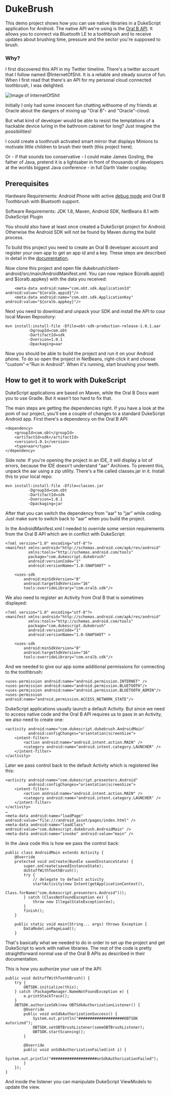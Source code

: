 # DukeBrush

This demo project shows how you can use native libraries in a DukeScript application for Android.
The native API we're using is the [Oral B API](https://developer.oralb.com/). It allows
you to connect via Bluetooth LE to a toothbrush and to receive updates about brushing time, pressure
and the sector you're supposed to brush.

### Why?

I first discovered this API in my Twitter timeline. There's a twitter account that I follow
named @InternetOfShit. It is a reliable and steady source of fun. When I first 
read that there's an API for my personal cloud connected toothbrush, I was delighted.

![Image of InternetOfShit](./ios.png)

Initially
 I only had some innocent fun chatting withsome of my friends at Oracle about
 the dangers of mixing up "Oral B"- and "Oracle"-cloud. 

But what kind of developer would be able to resist the temptations of a hackable
 device luring in the bathroom cabinet for long? Just imagine the possibilities! 

I could 
create a toothrush activated smart mirror that displays Minions to motivate little children 
to brush their teeth (this project here). 

Or - if that sounds too conservative - I could make James Gosling, the father of Java, 
 pretend it is a lightsaber in front of thousands of developers
 at the worlds biggest Java conference - in full Darth Vader cosplay.


## Prerequisites

Hardware Requirements: Android Phone with active [debug mode]() and Oral B Toothbrush with Bluetooth support.

Software Requirements: JDK 1.8, Maven, Android SDK, NetBeans 8.1 with DukeScript Plugin

You should also have at least once created a DukeScript project for Android. 
Otherwise the Android SDK will not be found by Maven during the build process.

To build this project you need to create an Oral B developer account and
register your own app to get an app id and a key. These steps are described in detail in the [documentation](https://developer.oralb.com/documentation).

Now clone this project and open file dukebrush/client-android/src/main/AndroidManifest.xml.
You can now replace ${oralb.appid} and ${oralb.appkey} with the data you received:

        <meta-data android:name="com.obt.sdk.ApplicationId" android:value="${oralb.appid}"/> 
        <meta-data android:name="com.obt.sdk.ApplicationKey" android:value="${oralb.appkey}"/>

Next you need to download and unpack your SDK and install the API to cour local Maven Repository:

    mvn install:install-file -Dfile=obt-sdk-production-release-1.0.1.aar  
              -DgroupId=com.obt
              -DartifactId=sdk 
              -Dversion=1.0.1 
              -Dpackaging=aar

Now you should be able to build the project and run it on your Android phone. To do so
open the project in NetBeans, right-click it and choose "custom"->"Run in Android".
When it's running, start brushing your teeth. 

## How to get it to work with DukeScript

DukeScript applications are based on Maven, while the Oral B Docs want you to use
 Gradle. But it wasn't too hard to fix that.

The main steps are getting the dependencies right. If you have a look at the 
pom of our project, you'll see a couple of changes to a standard DukeScript Android app.
First there's a dependency on the Oral B API:


    <dependency>
        <groupId>com.obt</groupId>
        <artifactId>sdk</artifactId>
        <version>1.0.1</version>
        <type>aar</type>
    </dependency>

Side note: If you're opening the project in an IDE, it will display a lot of errors, because the IDE doesn't
understand "aar" Archives. To prevent this, unpack the aar using a zip utility. There's a
file called classes.jar in it. Install this to your local repo: 

    mvn install:install-file -Dfile=classes.jar  
              -DgroupId=com.obt
              -DartifactId=sdk 
              -Dversion=1.0.1 
              -Dpackaging=jar

After that you can switch the dependency from "aar" to "jar" while coding. Just 
make sure to switch back to "aar" when you build the project.
 
In the AndroidManifest.xml I needed to override some version requirements from the Oral B 
API which are in conflict with DukeScript:

    <?xml version="1.0" encoding="utf-8"?>
    <manifest xmlns:android="http://schemas.android.com/apk/res/android"
              xmlns:tools="http://schemas.android.com/tools"
              package="com.dukescript.dukebrush"
              android:versionCode="1"
              android:versionName="1.0-SNAPSHOT" >
    
        <uses-sdk
            android:minSdkVersion="8"
            android:targetSdkVersion="16" 
            tools:overrideLibrary="com.oralb.sdk"/>  

We also need to register an Activity from Oral B that is sometimes displayed:

    <?xml version="1.0" encoding="utf-8"?>
    <manifest xmlns:android="http://schemas.android.com/apk/res/android"
              xmlns:tools="http://schemas.android.com/tools"
              package="com.dukescript.dukebrush"
              android:versionCode="1"
              android:versionName="1.0-SNAPSHOT" >
    
        <uses-sdk
            android:minSdkVersion="8"
            android:targetSdkVersion="16" 
            tools:overrideLibrary="com.oralb.sdk"/>  

And we needed to give our app some additional permissions for connecting to the toothbrush:

    <uses-permission android:name="android.permission.INTERNET" />
    <uses-permission android:name="android.permission.BLUETOOTH"/>
    <uses-permission android:name="android.permission.BLUETOOTH_ADMIN"/>
    <uses-permission android:name="android.permission.ACCESS_NETWORK_STATE"/>

DukeScript applications usually launch a default Activity. But since we need to access
native code and the Oral B API requires us to pass in an Activity, we also need to create 
one:

    <activity android:name="com.dukescript.dukebrush.AndroidMain"
              android:configChanges="orientation|screenSize">
        <intent-filter>
            <action android:name="android.intent.action.MAIN" />
            <category android:name="android.intent.category.LAUNCHER" />
        </intent-filter>
    </activity>

Later we pass control back to the default Activity which is registered like this:

    <activity android:name="com.dukescript.presenters.Android" 
              android:configChanges="orientation|screenSize">
        <intent-filter>
            <action android:name="android.intent.action.MAIN" />
            <category android:name="android.intent.category.LAUNCHER" />
        </intent-filter>
    </activity>
    …
    <meta-data android:name="loadPage" 
    android:value="file:///android_asset/pages/index.html" />
    <meta-data android:name="loadClass" 
    android:value="com.dukescript.dukebrush.AndroidMain" />
    <meta-data android:name="invoke" android:value="main" />

In the Java code this is how we pass the control back:

    public class AndroidMain extends Activity {
        @Override
        protected void onCreate(Bundle savedInstanceState) {
            super.onCreate(savedInstanceState);
            doStuffWithToothBrush();
            try {
                // delegate to default activity
                startActivity(new Intent(getApplicationContext(), 
                                      Class.forName("com.dukescript.presenters.Android")));
            } catch (ClassNotFoundException ex) {
                throw new IllegalStateException(ex);
            }
            finish();
        }
    
        public static void main(String... args) throws Exception {
            DataModel.onPageLoad();
        }

That's basically what we needed to do in order to set up the project and get DukeScript
to work with native libraries. The rest of the code is pretty straightforward normal use of
the Oral B APIs as described in their documentation.

This is how you authorize your use of the API:

    public void doStuffWithToothBrush() {
        try {
            OBTSDK.initialize(this);
        } catch (PackageManager.NameNotFoundException e) {
            e.printStackTrace();
        }
        OBTSDK.authorizeSdk(new OBTSdkAuthorizationListener() {
            @Override
            public void onSdkAuthorizationSuccess() {
                System.out.println("####################OBTSDK autorized");
                OBTSDK.setOBTBrushListener(someOBTBrushListener);
                OBTSDK.startScanning();
            }
    
            @Override
            public void onSdkAuthorizationFailed(int i) {
                System.out.println("####################onSdkAuthorizationFailed");
            }
        });
    }

And inside the listener you can manipulate DukeScript ViewModels to update the view.

